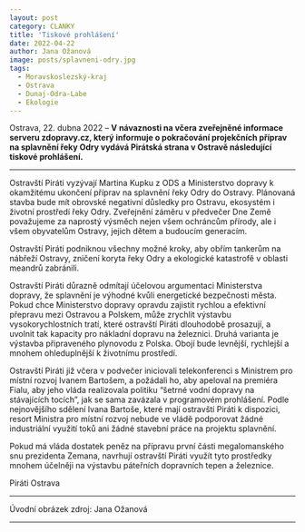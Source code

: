 ```yaml
---
layout: post
category: CLANKY
title: 'Tiskové prohlášení'			
date: 2022-04-22
author: Jana Ožanová
image: posts/splavneni-odry.jpg
tags:			
  - Moravskoslezský-kraj		
  - Ostrava		
  - Dunaj-Odra-Labe		
  - Ekologie		
---
```


Ostrava, 22. dubna 2022 – **V návaznosti na včera zveřejněné informace serveru zdopravy.cz, který informuje o pokračování projekčních příprav na splavnění řeky Odry vydává Pirátská strana v Ostravě následující tiskové prohlášení.**

<hr />

Ostravští Piráti vyzývají Martina Kupku z ODS a Ministerstvo dopravy k okamžitému ukončení příprav na splavnění řeky Odry do Ostravy. Plánovaná stavba bude mít obrovské negativní důsledky pro Ostravu, ekosystém i životní prostředí řeky Odry. Zveřejnění záměru v předvečer Dne Země považujeme za naprostý výsměch nejen všem ochráncům přírody, ale i všem obyvatelům Ostravy, jejich dětem a budoucím generacím.

Ostravští Piráti podniknou všechny možné kroky, aby obřím tankerům na nábřeží Ostravy, zničení koryta řeky Odry a ekologické katastrofě v oblasti meandrů zabránili.

Ostravští Piráti důrazně odmítají účelovou argumentaci Ministerstva dopravy, že splavnění je výhodné kvůli energetické bezpečnosti města. Pokud chce Ministerstvo dopravy opravdu zajistit rychlou a efektivní přepravu mezi Ostravou a Polskem, může zrychlit výstavbu vysokorychlostních tratí, které ostravští Piráti dlouhodobě prosazují, a uvolnit tak kapacity pro nákladní dopravu na železnici. Druhá varianta je výstavba připraveného plynovodu z Polska. Obojí bude levnější, rychlejší a mnohem ohleduplnější k životnímu prostředí.

Ostravští Piráti již včera v podvečer iniciovali telekonferenci s Ministrem pro místní rozvoj Ivanem Bartošem, a požádali ho, aby apeloval na premiéra Fialu, aby jeho vláda realizovala politiku “šetrné vodní dopravy na stávajících tocích”, jak se sama zavázala v programovém prohlášení. Podle nejnovějšího sdělení Ivana Bartoše, které mají ostravští Piráti k dispozici, resort Ministra pro místní rozvoj nebude ve vládě podporovat žádné industriální využití toků ani žádné stavební práce na projektu splavnění.

Pokud má vláda dostatek peněz na přípravu první části megalomanského snu prezidenta Zemana, navrhují ostravští Piráti využít tyto prostředky mnohem účelněji na výstavbu páteřních dopravních tepen a železnice.

Piráti Ostrava

---

Úvodní obrázek zdroj: Jana Ožanová

- - -
